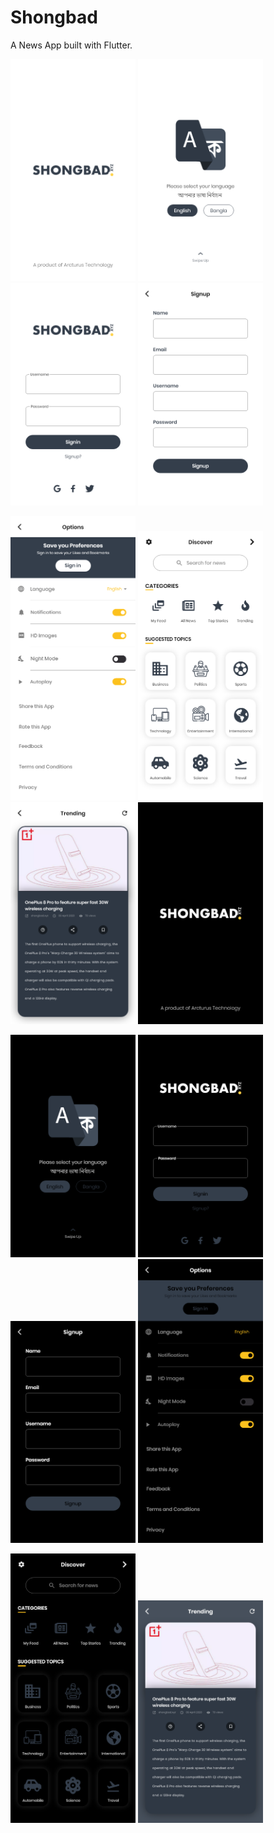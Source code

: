 # Shongbad

A News App built with Flutter.

<p float="left">
  <img src='shongbad1.png' width='200'>
  <img src='shongbad2.png' width='200'>
  <img src='shongbad3.png' width='200'>
  <img src='shongbad4.png' width='200'>
</p>

<p float="left">
  <img src='shongbad5.png' width='200'>
  <img src='shongbad6.png' width='200'>
  <img src='shongbad7.png' width='200'>
  <img src='shongbad8.png' width='200'>
</p>

<p float="left">
  <img src='shongbad9.png' width='200'>
  <img src='shongbad10.png' width='200'>
  <img src='shongbad11.png' width='200'>
  <img src='shongbad12.png' width='200'>
</p>

<p float="left">
  <img src='shongbad13.png' width='200'>
  <img src='shongbad14.png' width='200'>
</p>
